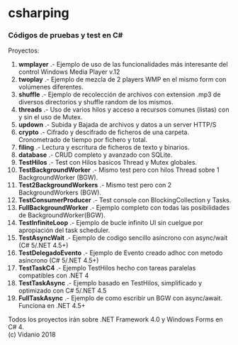 # csharping
### Códigos de pruebas y test en C#
Proyectos:

 1. **wmplayer** .- Ejemplo de uso de las funcionalidades más interesante del control Windows Media Player v.12
 2. **twoplay** .- Ejemplo de mezcla de 2 players WMP en el mismo form con volúmenes diferentes.
 3. **shuffle** .- Ejemplo de recolección de archivos con extension .mp3 de diversos directorios y shuffle random de los mismos.
 4. **threads** .- Uso de varios hilos y acceso a recursos comunes (listas) con y sin el uso de Mutex.
 5. **updown** .- Subida y Bajada de archivos y datos a un server HTTP/S
 6. **crypto** .- Cifrado y descifrado de ficheros de una carpeta. Cronometrado de tiempo por fichero y total.
 7. **filing** .- Lectura y escritura de ficheros de texto y binarios.
 8. **database** .- CRUD completo y avanzado con SQLite.
 9. **TestHilos** .- Test con Hilos basicos Thread y Mutex globales.
 10. **TestBackgroundWorker** .- Mismo test pero con hilos Thread sobre 1 BackgroundWorker (BGW).
 11.  **Test2BackgroundWorkers** .- Mismo test pero con 2 BackgroundWorkers (BGW).
 12.  **TestConsumerProducer** .- Test console con BlockingCollection y Tasks.
 13.  **FullBackgroundWorker** .- Ejemplo completo con todas las posibilidades de BackgroundWorker(BGW). 
 14.  **TestInfiniteLoop** .- Ejemplo de bucle infinito UI sin cuelgue por apropiación del task scheduler.
 15.  **TestAsyncWait** .- Ejemplo de codigo sencillo asíncrono con async/wait (C# 5/.NET 4.5+)
 16.  **TestDelegadoEvento** .- Ejemplo de Evento creado adhoc con metodo asíncrono (C# 5/.NET 4.5+)
 17.  **TestTaskC4** .- Ejemplo TestHilos hecho con tareas paralelas compatibles con .NET 4
 18.  **TestTaskAsync** .- Ejemplo basado en TestHilos, simplificado y optimizado con C# 5/.NET 4.5
 19.  **FullTaskAsync** .- Ejemplo de como escribir un BGW con async/await. Funciona en .NET 4.5+
 

Todos los proyectos irán sobre .NET Framework 4.0 y Windows Forms en C# 4.  
(c) Vidanio 2018
